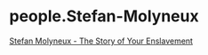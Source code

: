 # people.Stefan-Molyneux
[Stefan Molyneux - The Story of Your Enslavement](https://youtu.be/eq3jjzI8Gdo)
